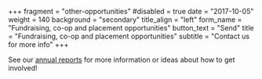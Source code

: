 +++
fragment = "other-opportunities"
#disabled = true
date = "2017-10-05"
weight = 140
background = "secondary"
title_align = "left"
form_name = "Fundraising, co-op and placement opportunities"
button_text = "Send"
title = "Fundraising, co-op and placement opportunities"
subtitle = "Contact us for more info"
+++

See our [annual reports](#annual-reports) for more information or ideas about how to get involved!



